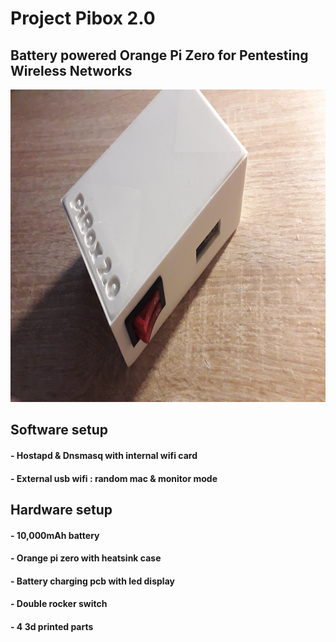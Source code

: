 # Project Pibox 2.0
## Battery powered Orange Pi Zero for Pentesting Wireless Networks
<p align="center">
  <img width="1000" height="500" src="https://github.com/iBlz/project-pibox2.0/blob/main/images/0-02-05-7d6ff82b36e8c9e3e23a878f96da85b65861d053c9d77796b07d9a4b21b2c25a_ef5f2e9d4a503164.jpg">
</p>

## Software setup

#### - Hostapd & Dnsmasq with internal wifi card
#### - External usb wifi : random mac & monitor mode

## Hardware setup

#### - 10,000mAh battery
#### - Orange pi zero with heatsink case
#### - Battery charging pcb with led display
#### - Double rocker switch
#### - 4 3d printed parts
